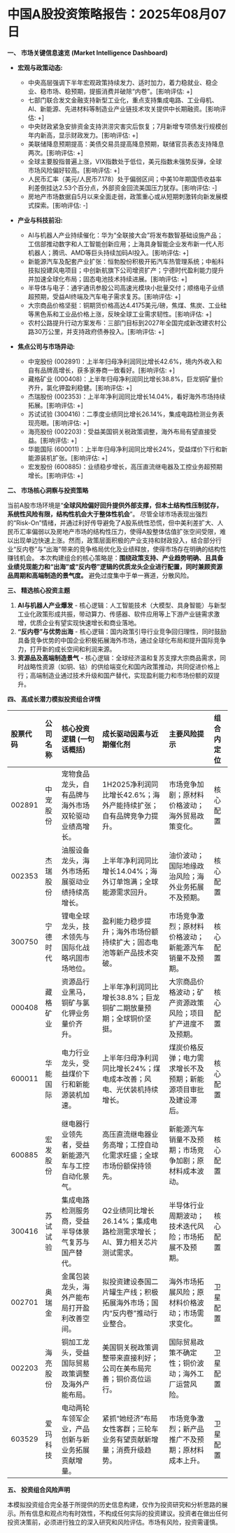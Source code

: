 # 中国A股投资策略报告：2025年08月07日

**一、 市场关键信息速览 (Market Intelligence Dashboard)**

*   **宏观与政策动态:**
    *   中央高层强调下半年宏观政策持续发力、适时加力，着力稳就业、稳企业、稳市场、稳预期，提振消费并破除“内卷”。[影响评估: +]
    *   七部门联合发文金融支持新型工业化，重点支持集成电路、工业母机、AI、新能源、先进材料等制造业产业链技术攻关提供中长期融资。[影响评估: +]
    *   中央财政紧急安排资金支持洪涝灾害灾后恢复；7月新增专项债发行规模创年内新高，显示财政发力。[影响评估: +]
    *   美联储降息预期提高：美债交易员提高降息预期，联储官员表态支持降息两次。[影响评估: +]
    *   全球主要股指普遍上涨，VIX指数处于低位，美元指数未强势反弹，全球市场风险偏好较高。[影响评估: +]
    *   人民币汇率（美元/人民币7.178）处于偏弱区间；中美10年期国债收益率利差倒挂达2.53个百分点，外部资金回流美国压力犹存。[影响评估: -]
    *   房地产市场数据自5月以来全面走弱，政策重心或从短期刺激转向新发展模式探索。[影响评估: -]

*   **产业与科技前沿:**
    *   AI与机器人产业持续催化：华为“全联接大会”将发布数智基础设施产品；工信部推动数字和人工智能创新应用；上海具身智能企业发布新一代人形机器人；腾讯、AMD等巨头持续加码AI投入。[影响评估: +]
    *   新能源汽车及配套产业扩张：恒勃股份积极开拓汽车热管理系统；中船科技拟投建风电项目；中创新航旗下公司增资扩产；宁德时代盈利能力提升并加速全球化布局；固态电池技术持续进展。[影响评估: +]
    *   半导体与电子：通宇通讯参股公司高速光模块小批量交付；顺络电子业绩超预期，受益AI终端及汽车电子需求复苏。[影响评估: +]
    *   大宗商品价格坚挺：铜期货价格高达4.4175美元/磅，焦煤、焦炭、工业硅等黑色系和工业品价格上涨，反映全球工业需求韧性。[影响评估: +]
    *   农村公路提升行动方案发布：三部门目标到2027年全国完成新改建农村公路30万公里，并支持政府债券投入。[影响评估: +]

*   **焦点公司与市场异动:**
    *   中宠股份 (002891)：上半年归母净利润同比增长42.6%，境内外收入和自有品牌高增长，获多家券商一致看好。[影响评估: +]
    *   藏格矿业 (000408)：上半年归母净利润同比增长38.8%，巨龙铜矿量价齐升，氯化钾盈利稳健。[影响评估: +]
    *   杰瑞股份 (002353)：上半年净利润同比增长14.04%，看好海外市场持续拓展。[影响评估: +]
    *   苏试试验 (300416)：二季度业绩同比增长26.14%，集成电路检测业务表现亮眼。[影响评估: +]
    *   海亮股份 (002203)：受益美国铜关税政策调整，海外布局有望直接受益。[影响评估: +]
    *   华能国际 (600011)：上半年归母净利润同比增长24%，受益煤价下行和新能源装机扩张。[影响评估: +]
    *   宏发股份 (600885)：业绩稳步增长，高压直流继电器及工控业务超预期增长。[影响评估: +]

**二、 市场核心洞察与投资策略**

当前A股市场环境是“**全球风险偏好回升提供外部支撑，但本土结构性压制犹存，系统性风险有限，结构性机会大于整体性机会**”。
尽管全球市场表现出强烈的“Risk-On”情绪，并通过利好传导避免了A股系统性恐慌，但中美利差扩大、人民币汇率偏弱以及房地产市场的结构性压力，使得A股整体估值扩张空间受限，难以出现单边快速上涨。然而，政策层面积极的产业支持和财政投入，结合部分行业“反内卷”与“出海”带来的竞争格局优化及业绩释放，使得市场存在明确的结构性赚钱机会。
本次构建组合的核心策略是：**围绕政策支持、产业趋势明确、且具备业绩兑现能力和“出海”或“反内卷”逻辑的优质龙头企业进行配置，同时兼顾资源品周期和高端制造的景气度。** 避免过度集中于单一赛道，分散风险。

**三、 精选核心投资主题**

1.  **AI与机器人产业爆发** - 核心逻辑：人工智能技术（大模型、具身智能）与新型工业化政策形成共振，带动算力、传感器、软件应用等上下游产业链需求激增，优质企业有望实现快速增长和商业落地。
2.  **“反内卷”与优势出海** - 核心逻辑：国内政策引导行业竞争回归理性，同时鼓励具备竞争优势的中国企业积极拓展海外市场，通过全球化布局和提升国际竞争力，打开新的成长空间和利润来源。
3.  **资源品及高端制造景气** - 核心逻辑：全球经济温和复苏支撑大宗商品需求，同时战略性资源（如铜、钴）的供给端变化和国内政策推动，共同促进价格上行；高端制造业通过技术升级和国产替代，实现盈利能力和市场份额的双提升。

**四、 高成长潜力模拟投资组合详情**

| 股票代码 | 公司名称 | 核心投资逻辑 (一句话概括) | 成长驱动因素与近期催化剂 | 主要风险提示 | 组合内定位 |
| :------- | :------- | :-------------------------- | :------------------------- | :----------- | :----------- |
| 002891   | 中宠股份 | 宠物食品龙头，自有品牌与海外市场双轮驱动业绩高增长。 | 1H2025净利润同比增长42.6%；海外产能持续扩张；自有品牌竞争力提升。 | 市场竞争加剧；原材料价格波动；海外贸易政策变化。 | 核心配置   |
| 002353   | 杰瑞股份 | 油服设备龙头，海外市场拓展驱动业绩持续高增长。 | 上半年净利润同比增长14.04%；海外订单饱满；全球能源需求回升。 | 油价波动；国际地缘政治风险；海外业务拓展不及预期。 | 核心配置   |
| 300750   | 宁德时代 | 锂电全球龙头，技术领先与国际化战略巩固市场地位。 | 盈利能力稳步提升；海外市场份额持续扩大；固态电池等新产品技术突破。 | 市场竞争激烈；原材料价格波动；新能源汽车销量不及预期。 | 核心配置   |
| 000408   | 藏格矿业 | 资源品行业黑马，铜矿与氯化钾业务量价齐升。 | 上半年净利润同比增长38.8%；巨龙铜矿二期放量预期；全球铜价坚挺。 | 大宗商品价格波动；矿产资源政策风险；项目扩产进度不及预期。 | 核心配置   |
| 600011   | 华能国际 | 电力行业龙头，受益煤价下行和新能源装机加速。 | 上半年归母净利润同比增长24%；煤电成本改善；风电、光伏装机持续增长。 | 煤炭价格反弹；电力需求增长不及预期；新能源项目审批及建设滞后。 | 核心配置   |
| 600885   | 宏发股份 | 继电器行业领先者，受益新能源汽车与工控自动化景气。 | 高压直流继电器业务高增；工控自动化需求旺盛；全球市场份额保持领先。 | 新能源汽车销量不及预期；市场竞争加剧；原材料成本波动。 | 核心配置   |
| 300416   | 苏试试验 | 集成电路检测服务商，受益半导体景气复苏与国产替代。 | Q2业绩同比增长26.14%；集成电路检测需求增长；AI、算力相关芯片测试需求。 | 半导体行业周期波动；技术迭代风险；市场拓展不及预期。 | 核心配置   |
| 002701   | 奥瑞金 | 金属包装龙头，海外产能布局打开盈利改善空间。 | 拟投资建设泰国二片罐生产线；积极拓展海外市场；国内“反内卷”推动行业整合。 | 海外市场拓展风险；原材料价格波动；市场需求变化。 | 卫星配置   |
| 002203   | 海亮股份 | 铜加工龙头，受益国际贸易政策调整及海外产能布局。 | 美国铜关税政策调整带来直接利好；公司在美布局完善；铜价高位运行。 | 国际贸易政策不确定性；铜价波动；海外工厂运营风险。 | 卫星配置   |
| 603529   | 爱玛科技 | 电动两轮车领军企业，产品创新与新业务拓展贡献增量。 | 紧抓“她经济”布局女性客群；三轮车业务有望贡献新增量；消费升级趋势。 | 市场竞争激烈；新产品推广不及预期；原材料成本上升。 | 卫星配置   |

**五、 投资组合风险声明**

本模拟投资组合完全基于所提供的历史信息构建，仅作为投资研究和分析思路的展示。所有信息和观点均有时效性，不构成任何实际的投资建议。投资者在做出任何投资决策前，必须进行独立的深入研究和风险评估。市场有风险，投资需谨慎。